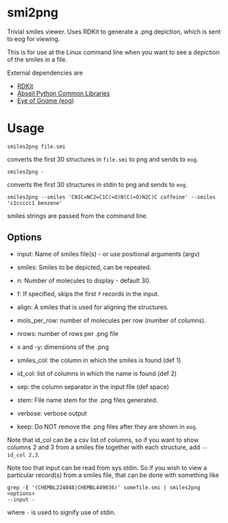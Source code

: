 # smi2png

Trivial smiles viewer. Uses RDKit to generate a .png depiction, which is sent
to eog for viewing.

This is for use at the Linux command line when you want to see a depiction of
the smiles in a file.

External dependencies are

+ [RDKit](http://rdkit.org/)
+ [Abseil Python Common Libraries](https://pypi.org/project/absl-py/)
+ [Eye of Gnome (eog)](https://wiki.gnome.org/Apps/EyeOfGnome)

# Usage

```
smiles2png file.smi
```

converts the first 30 structures in `file.smi` to png and sends to `eog`.

```
smiles2png -
```

converts the first 30 structures in stdin to png and sends to `eog`.

```
smiles2png --smiles 'CN1C=NC2=C1C(=O)N(C(=O)N2C)C caffeine' --smiles 'c1ccccc1 benzene'
```

smiles strings are passed from the command line.

## Options

+ input: Name of smiles file(s) - or use positional arguments (argv)

+ smiles: Smiles to be depicted, can be repeated.

+ n: Number of molecules to display - default 30.

+ f: If specified, skips the first `f` records in the input.

+ align: A smiles that is used for aligning the structures.

+ mols_per_row: number of molecules per row (number of columns).

+ nrows: number of rows per .png file

+ x and -y: dimensions of the .png

+ smiles_col: the column in which the smiles is found (def 1)

+ id_col: list of columns in which the name is found (def 2)

+ sep: the column separator in the input file (def space)

+ stem: File name stem for the .png files generated.

+ verbose: verbose output

+ keep: Do NOT remove the .png files after they are shown in `eog`.

Note that id_col can be a csv list of columns, so if you want to show columns 2
and 3 from a smiles file together with each structure, add `--id_col 2,3`.

Note too that input can be read from sys.stdin. So if you wish to view a
particular record(s) from a smiles file, that can be done with something like

```
grep -E '(CHEMBL224048|CHEMBL449036)' somefile.smi | smiles2png <options>
--input -
```

where `-` is used to signify use of stdin.
